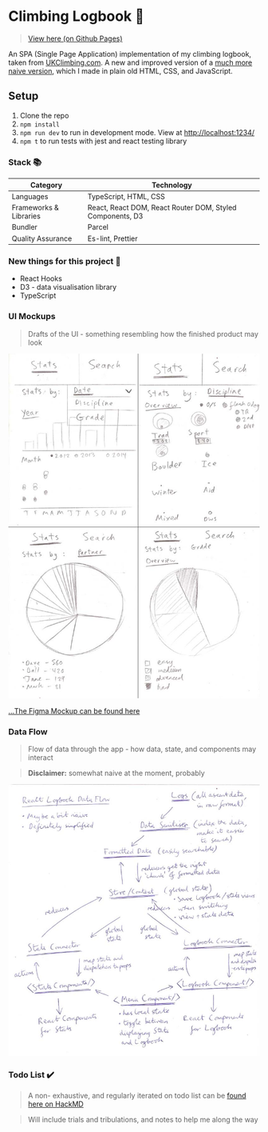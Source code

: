 # Climbing Logbook :mount_fuji:
> [View here (on Github Pages)](https://martinbagshaw.github.io/ReactLogbook/)

An SPA (Single Page Application) implementation of my climbing logbook, taken from [UKClimbing.com](https://www.ukclimbing.com/logbook/showlog.php?id=152526). A new and improved version of a [much more naive version](https://github.com/martinbagshaw/climbing-logbook), which I made in plain old HTML, CSS, and JavaScript.

## Setup
1. Clone the repo
2. `npm install`
3. `npm run dev` to run in development mode. View at [http://localhost:1234/](http://localhost:1234/)
4. `npm t` to run tests with jest and react testing library

### Stack :books:

| **Category**           | **Technology**                                                                            |
|------------------------|-------------------------------------------------------------------------------------------|
| Languages              | TypeScript, HTML, CSS                                                                     |
| Frameworks & Libraries | React, React DOM, React Router DOM, Styled Components, D3                                 |
| Bundler                | Parcel                                                                                    |
| Quality Assurance      | Es-lint, Prettier                                                                         |


### New things for this project :hatching_chick:
- React Hooks
- D3 - data visualisation library
- TypeScript

### UI Mockups
> Drafts of the UI - something resembling how the finished product may look

![climbing logbook app](./logbook-stats-mockup.jpg "stats view mockup")

[...The Figma Mockup can be found here](https://www.figma.com/file/fErHEaT4Gk2u3kCLaTTOsjay/React-Logbook)

### Data Flow
> Flow of data through the app - how data, state, and components may interact

> **Disclaimer:** somewhat naive at the moment, probably

![data flow mockup](./react-logbook-dataflow.jpg "data flow")

### Todo List :heavy_check_mark:
> A non- exhaustive, and regularly iterated on todo list can be [found here on HackMD](https://hackmd.io/Y3lQWBxjRQio8KjlLFEZaw)

> Will include trials and tribulations, and notes to help me along the way